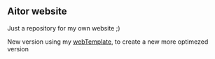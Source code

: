 ## Aitor website

Just a repository for my own website ;)

New version using my [webTemplate](https://github.com/torian12321/webTemplate), to create a new more optimezed version
